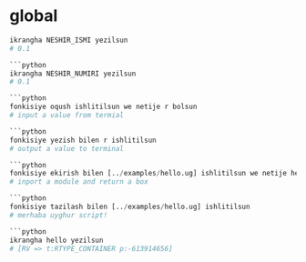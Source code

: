 # global

```python
ikrangha NESHIR_ISMI yezilsun
# 0.1

```python
ikrangha NESHIR_NUMIRI yezilsun
# 0.1

```python
fonkisiye oqush ishlitilsun we netije r bolsun
# input a value from termial

```python
fonkisiye yezish bilen r ishlitilsun
# output a value to terminal

```python
fonkisiye ekirish bilen [../examples/hello.ug] ishlitilsun we netije hello bolsun
# inport a module and return a box

```python
fonkisiye tazilash bilen [../examples/hello.ug] ishlitilsun
# merhaba uyghur script!

```python
ikrangha hello yezilsun
# [RV => t:RTYPE_CONTAINER p:-613914656]
